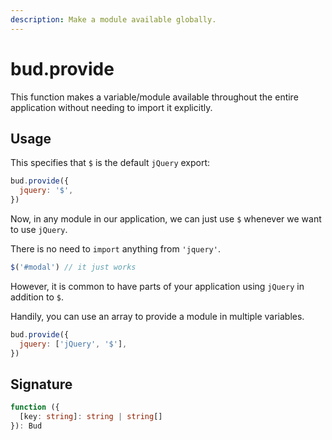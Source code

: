 ```yaml
---
description: Make a module available globally.
---
```


# bud.provide

This function makes a variable/module available throughout the entire application
without needing to import it explicitly.

## Usage

This specifies that `$` is the default `jQuery` export:

```js
bud.provide({
  jquery: '$',
})
```

Now, in any module in our application, we can just use `$`
whenever we want to use `jQuery`.

There is no need to `import` anything from `'jquery'`.

```js
$('#modal') // it just works
```

However, it is common to have parts of your application using `jQuery`
in addition to `$`.

Handily, you can use an array to provide a module in multiple variables.

```js
bud.provide({
  jquery: ['jQuery', '$'],
})
```

## Signature

```ts
function ({
  [key: string]: string | string[]
}): Bud
```

